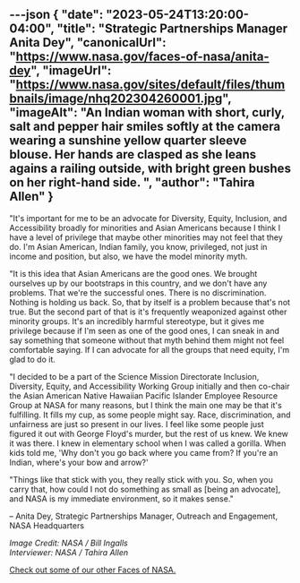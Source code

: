 ---json
{
  "date": "2023-05-24T13:20:00-04:00",
  "title": "Strategic Partnerships Manager Anita Dey",
  "canonicalUrl": "https://www.nasa.gov/faces-of-nasa/anita-dey",
  "imageUrl": "https://www.nasa.gov/sites/default/files/thumbnails/image/nhq202304260001.jpg",
  "imageAlt": "An Indian woman with short, curly, salt and pepper hair smiles softly at the camera wearing a sunshine yellow quarter sleeve blouse. Her hands are clasped as she leans agains a railing outside, with bright green bushes on her right-hand side. ",
  "author": "Tahira Allen"
}
---

"It's important for me to be an advocate for Diversity, Equity, Inclusion, and Accessibility broadly for minorities and Asian Americans because I think I have a level of privilege that maybe other minorities may not feel that they do. I'm Asian American, Indian family, you know, privileged, not just in income and position, but also, we have the model minority myth.

"It is this idea that Asian Americans are the good ones. We brought ourselves up by our bootstraps in this country, and we don't have any problems. That we're the successful ones. There is no discrimination. Nothing is holding us back. So, that by itself is a problem because that's not true. But the second part of that is it's frequently weaponized against other minority groups. It's an incredibly harmful stereotype, but it gives me privilege because if I'm seen as one of the good ones, I can sneak in and say something that someone without that myth behind them might not feel comfortable saying. If I can advocate for all the groups that need equity, I'm glad to do it.

"I decided to be a part of the Science Mission Directorate Inclusion, Diversity, Equity, and Accessibility Working Group initially and then co-chair the Asian American Native Hawaiian Pacific Islander Employee Resource Group at NASA for many reasons, but I think the main one may be that it's fulfilling. It fills my cup, as some people might say. Race, discrimination, and unfairness are just so present in our lives. I feel like some people just figured it out with George Floyd's murder, but the rest of us knew. We knew it was there. I knew in elementary school when I was called a gorilla. When kids told me, 'Why don't you go back where you came from? If you're an Indian, where's your bow and arrow?'

"Things like that stick with you, they really stick with you. So, when you carry that, how could I not do something as small as \[being an advocate\], and NASA is my immediate environment, so it makes sense."

– Anita Dey, Strategic Partnerships Manager, Outreach and Engagement, NASA Headquarters

_Image Credit: NASA /_ _Bill Ingalls_  
_Interviewer: NASA / Tahira Allen_

[Check out some of our other Faces of NASA.](http://www.nasa.gov/faces-of-nasa)

